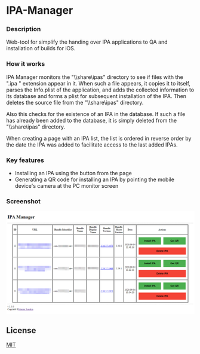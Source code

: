 # IPA-Manager
 
### Description
Web-tool for simplify the handing over IPA applications to QA and installation of builds for iOS.

### How it works
IPA Manager monitors the "\\\\share\ipas" directory to see if files with the ".ipa " extension appear in it. When such a file appears, it copies it to itself, parses the Info.plist of the application, and adds the collected information to its database and forms a plist for subsequent installation of the IPA. Then deletes the source file from the "\\\\share\ipas" directory.

Also this checks for the existence of an IPA in the database. If such a file has already been added to the database, it is simply deleted from the "\\\\share\ipas" directory.

When creating a page with an IPA list, the list is ordered in reverse order by the date the IPA was added to facilitate access to the last added IPAs.

### Key features
- Installing an IPA using the button from the page
- Generating a QR code for installing an IPA by pointing the mobile device's camera at the PC monitor screen

### Screenshot
![Screenshot](/example.png)

## License
[MIT](LICENSE)
